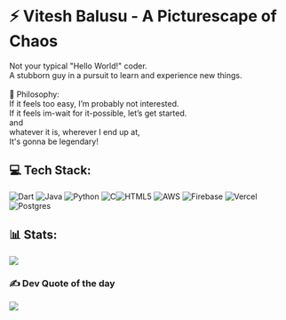 # ⚡ Vitesh Balusu - A Picturescape of Chaos
 Not your typical "Hello World!" coder.<br>A stubborn guy in a pursuit to learn and experience new things.<br><br>🔮 Philosophy:<br>If it feels too easy, I’m probably not interested.<br>If it feels im-wait for it-possible, let’s get started.<br>and<br>whatever it is, wherever I end up at,<br>It's gonna be legendary!

## 💻 Tech Stack:
![Dart](https://img.shields.io/badge/dart-%230175C2.svg?style=for-the-badge&logo=dart&logoColor=white) ![Java](https://img.shields.io/badge/java-%23ED8B00.svg?style=for-the-badge&logo=openjdk&logoColor=white) ![Python](https://img.shields.io/badge/python-3670A0?style=for-the-badge&logo=python&logoColor=ffdd54) ![C](https://img.shields.io/badge/c-%2300599C.svg?style=for-the-badge&logo=c&logoColor=white)![HTML5](https://img.shields.io/badge/html5-%23E34F26.svg?style=for-the-badge&logo=html5&logoColor=white) ![AWS](https://img.shields.io/badge/AWS-%23FF9900.svg?style=for-the-badge&logo=amazon-aws&logoColor=white) ![Firebase](https://img.shields.io/badge/firebase-%23039BE5.svg?style=for-the-badge&logo=firebase) ![Vercel](https://img.shields.io/badge/vercel-%23000000.svg?style=for-the-badge&logo=vercel&logoColor=white) ![Postgres](https://img.shields.io/badge/postgres-%23316192.svg?style=for-the-badge&logo=postgresql&logoColor=white)
## 📊 Stats:
![](https://nirzak-streak-stats.vercel.app/?user=vxtxsh&theme=dark&hide_border=true)<br/>

### ✍️ Dev Quote of the day
![](https://quotes-github-readme.vercel.app/api?type=horizontal&theme=dark)
